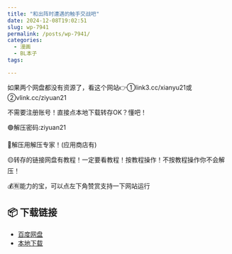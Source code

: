 ```yaml
---
title: "和出阵时遭遇的触手交战吧"
date: 2024-12-08T19:02:51
slug: wp-7941
permalink: /posts/wp-7941/
categories:
  - 漫画
  - BL本子
tags:

---
```


如果两个网盘都没有资源了，看这个网站👉①link3.cc/xianyu21或②vlink.cc/ziyuan21

不需要注册账号！直接点本地下载转存OK？懂吧！

🟢解压密码:ziyuan21

🔵解压用解压专家！(应用商店有)

🟡转存的链接网盘有教程！一定要看教程！按教程操作！不按教程操作你不会解压！

💰🈶能力的宝，可以点左下角赞赏支持一下网站运行

## 📦 下载链接
- [百度网盘](https://blziyuan21.com/pay-download/7941?key=1b02035557&down_id=0)
- [本地下载](https://blziyuan21.com/pay-download/7941?key=1b02035557&down_id=1)

